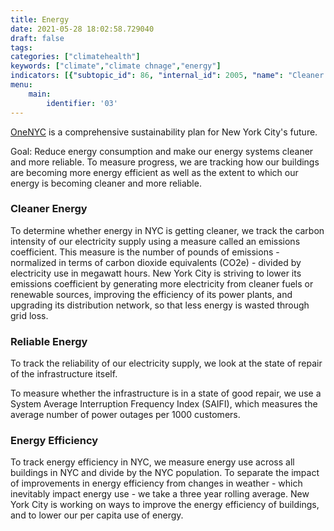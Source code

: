 ```yaml
---
title: Energy
date: 2021-05-28 18:02:58.729040
draft: false
tags: 
categories: ["climatehealth"]
keywords: ["climate","climate chnage","energy"]
indicators: [{"subtopic_id": 86, "internal_id": 2005, "name": "Cleaner Energy", "URL": "https://a816-dohbesp.nyc.gov/IndicatorPublic/VisualizationData.aspx?id=2005,719b87,86,Summarize"}, {"subtopic_id": 86, "internal_id": 2007, "name": "Energy Efficiency", "URL": "https://a816-dohbesp.nyc.gov/IndicatorPublic/VisualizationData.aspx?id=2007,719b87,86,Summarize"}, {"subtopic_id": 86, "internal_id": 2006, "name": "Energy Reliability", "URL": "https://a816-dohbesp.nyc.gov/IndicatorPublic/VisualizationData.aspx?id=2006,719b87,86,Summarize"}]
menu:
    main:
        identifier: '03'
---
```


[OneNYC](http://www1.nyc.gov/html/onenyc/index.html) is a comprehensive sustainability plan for New York City's future.

Goal: Reduce energy consumption and make our energy systems cleaner and more reliable. To measure progress, we are tracking how our buildings are becoming more energy efficient as well as the extent to which our energy is becoming cleaner and more reliable.

### Cleaner Energy

To determine whether energy in NYC is getting cleaner, we track the carbon intensity of our electricity supply using a measure called an emissions coefficient. This measure is the number of pounds of emissions - normalized in terms of carbon dioxide equivalents (CO2e) - divided by electricity use in megawatt hours. New York City is striving to lower its emissions coefficient by generating more electricity from cleaner fuels or renewable sources, improving the efficiency of its power plants, and upgrading its distribution network, so that less energy is wasted through grid loss.

### Reliable Energy

To track the reliability of our electricity supply, we look at the state of repair of the infrastructure itself.  
  
To measure whether the infrastructure is in a state of good repair, we use a System Average Interruption Frequency Index (SAIFI), which measures the average number of power outages per 1000 customers.

### Energy Efficiency

To track energy efficiency in NYC, we measure energy use across all buildings in NYC and divide by the NYC population. To separate the impact of improvements in energy efficiency from changes in weather - which inevitably impact energy use - we take a three year rolling average. New York City is working on ways to improve the energy efficiency of buildings, and to lower our per capita use of energy.